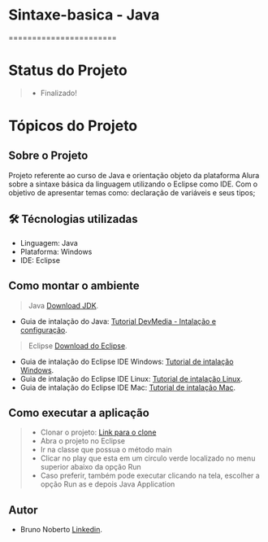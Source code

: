 # Sintaxe-basica - Java
=======================

# Status do Projeto
> - Finalizado! 
 
# Tópicos do Projeto

## Sobre o Projeto
Projeto referente ao curso de Java e orientação objeto da plataforma Alura sobre a sintaxe básica da linguagem utilizando o Eclipse como IDE.
Com o objetivo de apresentar temas como: declaração de variáveis e seus tipos;

## 🛠 Técnologias utilizadas
- Linguagem: Java
- Plataforma: Windows
- IDE: Eclipse

## Como montar o ambiente

> Java [Download JDK](https://www.oracle.com/java/technologies/javase-downloads.html).
- Guia de intalação do Java: [Tutorial DevMedia - Intalação e configuração](https://www.devmedia.com.br/instalacao-e-configuracao-do-pacote-java-jdk/23749).

> Eclipse [Download do Eclipse](https://www.eclipse.org/).
- Guia de intalação do Eclipse IDE Windows: [Tutorial de intalação Windows](https://blog.dankicode.com/como-instalar-eclipse/).
- Guia de intalação do Eclipse IDE Linux: [Tutorial de intalação Linux](https://www.edivaldobrito.com.br/eclipse-no-linux/).
- Guia de intalação do Eclipse IDE Mac: [Tutorial de intalação Mac]().

## Como executar a aplicação
> - Clonar o projeto: [Link para o clone]()
> - Abra o projeto no Eclipse
> - Ir na classe que possua o método main
> - Clicar no play que esta em um circulo verde localizado no menu superior abaixo da opção Run 
> - Caso preferir, também pode executar clicando na tela, escolher a opção Run as e depois Java Application


## Autor
- Bruno Noberto [Linkedin]().
